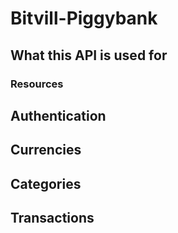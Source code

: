 # Bitvill-Piggybank

## What this API is used for

### Resources

## Authentication

## Currencies

## Categories

## Transactions

